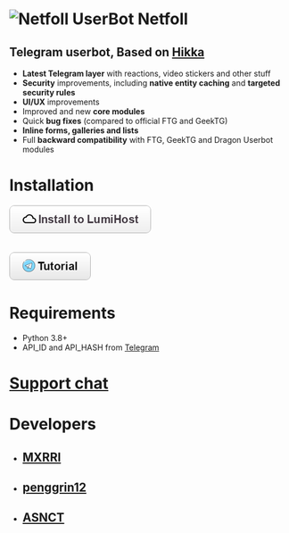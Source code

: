 # <img src="https://netfoll.site/img/logo.png" alt="Netfoll UserBot" height="40"> Netfoll</a>
<h2>Telegram userbot, Based on <a href="https://github.com/hikariatama/hikka">Hikka</a></h2>
<ul>
<li> <b>Latest Telegram layer</b> with reactions, video stickers and other stuff</li>
<li> <b>Security</b> improvements, including <b>native entity caching</b> and <b>targeted security rules</b></li>
<li> <b>UI/UX</b> improvements</li>
<li> Improved and new <b>core modules</b></li>
<li> Quick <b>bug fixes</b> (compared to official FTG and GeekTG)</li>
<li><b>Inline forms, galleries and lists</b></li>
<li> Full <b>backward compatibility</b> with FTG, GeekTG and Dragon Userbot modules</li>
</ul>

# Installation 

<a href="https://t.me/lumihost_bot"><img src="https://raw.githubusercontent.com/mrksbgg/hosting/master/button (1).png"></a>

<br>
<a href="https://teletype.in/@netfoll/Install"><img src="https://raw.githubusercontent.com/mrksbgg/hosting/master/button (2).png"></a>

# Requirements

<ul>
<li>Python 3.8+</li>
<li>API_ID and API_HASH from <a href="https://my.telegram.org/apps" color="#2594cb">Telegram</a></li>
</ul>

# <a href="https://t.me/NetfollUB">Support chat</a>

# Developers
<ul>
<li> <h2><a href="https://github.com/MXRRI">MXRRI</a></h2>
<li> <h2><a href="https://github.com/penggrin12">penggrin12</a></h2>
<li> <h2><a href="https://github.com/asnct">ASNCT</a></h2>

</ul>